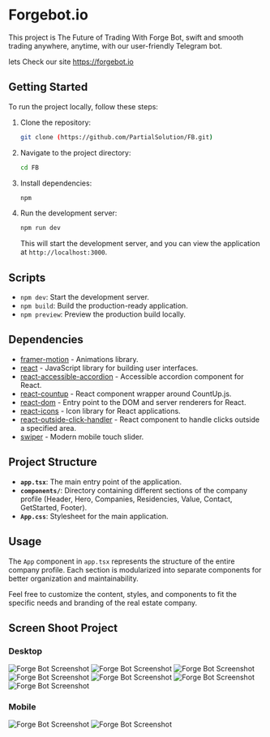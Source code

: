 # Forgebot.io

This project is The Future of Trading With Forge Bot, 
swift and smooth trading anywhere, anytime, with our user-friendly Telegram bot.

lets Check our site https://forgebot.io

## Getting Started

To run the project locally, follow these steps:

1. Clone the repository:

   ```bash
   git clone (https://github.com/PartialSolution/FB.git)
   ```

2. Navigate to the project directory:

   ```bash
   cd FB
   ```

3. Install dependencies:

   ```bash
   npm
   ```

4. Run the development server:

   ```bash
   npm run dev
   ```

   This will start the development server, and you can view the application at `http://localhost:3000`.

## Scripts

- `npm dev`: Start the development server.
- `npm build`: Build the production-ready application.
- `npm preview`: Preview the production build locally.

## Dependencies

- [framer-motion](https://www.npmjs.com/package/framer-motion) - Animations library.
- [react](https://reactjs.org/) - JavaScript library for building user interfaces.
- [react-accessible-accordion](https://www.npmjs.com/package/react-accessible-accordion) - Accessible accordion component for React.
- [react-countup](https://www.npmjs.com/package/react-countup) - React component wrapper around CountUp.js.
- [react-dom](https://reactjs.org/docs/react-dom.html) - Entry point to the DOM and server renderers for React.
- [react-icons](https://react-icons.github.io/react-icons/) - Icon library for React applications.
- [react-outside-click-handler](https://www.npmjs.com/package/react-outside-click-handler) - React component to handle clicks outside a specified area.
- [swiper](https://swiperjs.com/) - Modern mobile touch slider.

## Project Structure

- **`app.tsx`**: The main entry point of the application.
- **`components/`**: Directory containing different sections of the company profile (Header, Hero, Companies, Residencies, Value, Contact, GetStarted, Footer).
- **`App.css`**: Stylesheet for the main application.

## Usage

The `App` component in `app.tsx` represents the structure of the entire company profile. Each section is modularized into separate components for better organization and maintainability.

Feel free to customize the content, styles, and components to fit the specific needs and branding of the real estate company.

## Screen Shoot Project
### Desktop
![Forge Bot Screenshot](public/f1.png)
![Forge Bot Screenshot](public/f2.png)
![Forge Bot Screenshot](public/f3.png)
![Forge Bot Screenshot](public/f4.png)
![Forge Bot Screenshot](public/f5.png)
![Forge Bot Screenshot](public/f6.png)
![Forge Bot Screenshot](public/f7.png)

### Mobile
![Forge Bot Screenshot](public/fm1.jpg)
![Forge Bot Screenshot](public/fm2.jpg)
